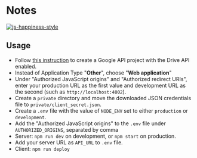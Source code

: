 # Notes

[![js-happiness-style](https://img.shields.io/badge/code%20style-happiness-brightgreen.svg)](https://github.com/JedWatson/happiness)

## Usage

- Follow [this instruction](https://developers.google.com/drive/v3/web/quickstart/nodejs#step_1_turn_on_the_api_name) to create a Google API project with the Drive API enabled.
- Instead of Application Type "**Other**", choose "**Web application**"
- Under "Authorized JavaScript origins" and "Authorized redirect URIs", enter your production URL as the first value and development URL as the second (such as `http://localhost:4002`).
- Create a `private` directory and move the downloaded JSON credentials file to `private/client_secret.json`.
- Create a `.env` file with the value of `NODE_ENV` set to either `production` or `development`.
- Add the "Authorized JavaScript origins" to the `.env` file under `AUTHORIZED_ORIGINS`, separated by comma
- Server: `npm run dev` on development, or `npm start` on production.
- Add your server URL as `API_URL` to `.env` file.
- Client: `npm run deploy`
